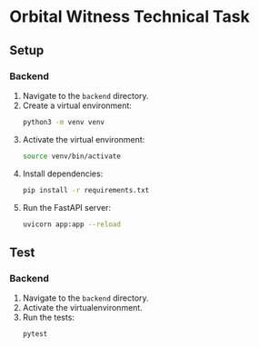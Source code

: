 # Orbital Witness Technical Task

## Setup

### Backend

1. Navigate to the `backend` directory.
2. Create a virtual environment:
   ```bash
   python3 -m venv venv
   ```
3. Activate the virtual environment:
   ```bash
   source venv/bin/activate
   ```
4. Install dependencies:
   ```bash
   pip install -r requirements.txt
   ```
5. Run the FastAPI server:
   ```bash
   uvicorn app:app --reload
   ```

## Test

### Backend

1. Navigate to the `backend` directory.
2. Activate the virtualenvironment.
3. Run the tests:
   ```bash
   pytest
   ```
